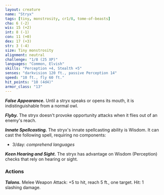 ```yaml
---
layout: creature
name: "Stryx"
tags: [tiny, monstrosity, cr1/8, tome-of-beasts]
cha: 6 (-2)
wis: 15 (+2)
int: 8 (-1)
con: 11 (+0)
dex: 17 (+3)
str: 3 (-4)
size: Tiny monstrosity
alignment: neutral
challenge: "1/8 (25 XP)"
languages: "Common, Elvish"
skills: "Perception +4, Stealth +5"
senses: "darkvision 120 ft., passive Perception 14"
speed: "10 ft., fly 60 ft."
hit_points: "10 (4d4)"
armor_class: "13"
---
```


***False Appearance.*** Until a stryx speaks or opens its mouth, it is indistinguishable from a normal owl.

***Flyby.*** The stryx doesn't provoke opportunity attacks when it flies out of an enemy's reach.

***Innate Spellcasting.*** The stryx's innate spellcasting ability is Wisdom. It can cast the following spell, requiring no components:

* 3/day: <i>comprehend languages</i>

***Keen Hearing and Sight.*** The stryx has advantage on Wisdom (Perception) checks that rely on hearing or sight.

### Actions

***Talons.*** Melee Weapon Attack: +5 to hit, reach 5 ft., one target. Hit: 1 slashing damage.

